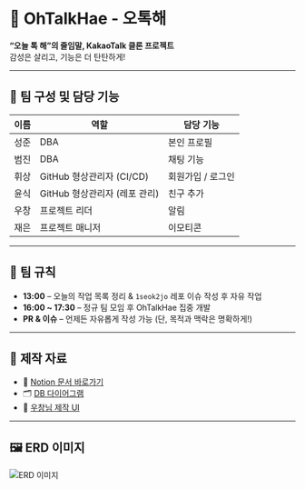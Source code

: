# 🌟 OhTalkHae - 오톡해

**“오늘 톡 해”의 줄임말, KakaoTalk 클론 프로젝트**  
감성은 살리고, 기능은 더 탄탄하게!

---

## 👥 팀 구성 및 담당 기능

| 이름   | 역할                            | 담당 기능              |
|--------|----------------------------------|-------------------------|
| 성준   | DBA                             | 본인 프로필            |
| 범진   | DBA                             | 채팅 기능              |
| 휘상   | GitHub 형상관리자 (CI/CD)       | 회원가입 / 로그인      |
| 윤식   | GitHub 형상관리자 (레포 관리)   | 친구 추가              |
| 우창   | 프로젝트 리더                    | 알림                   |
| 재은   | 프로젝트 매니저                  | 이모티콘               |

---

## 📌 팀 규칙

- **13:00** – 오늘의 작업 목록 정리 & `1seok2jo` 레포 이슈 작성 후 자유 작업
- **16:00 ~ 17:30** – 정규 팀 모임 후 OhTalkHae 집중 개발
- **PR & 이슈** – 언제든 자유롭게 작성 가능 (단, 목적과 맥락은 명확하게!)

---

## 📎 제작 자료

- 📄 [Notion 문서 바로가기](https://www.notion.so/goormkdx/1d6c0ff4ce3180ac972ef5d7a86f6365?pvs=4)
- 🗂️ [DB 다이어그램](https://dbdiagram.io/d/talk-67ff50c99cea640381e51a50)
- 📱 [우창님 제작 UI](https://github.com/user-attachments/files/20079418/0507.wireframe.pdf)

---

## 🖼️ ERD 이미지
![ERD 이미지](https://github.com/user-attachments/assets/0b1e1b56-dbb4-4a33-97ac-88a109f4d339)
